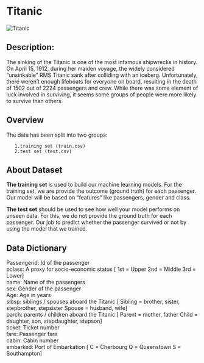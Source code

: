 # Titanic


![Titanic](https://user-images.githubusercontent.com/121724612/216768501-4483aa81-16d8-4740-adf6-c9d316571335.jpg)



## Description:

The sinking of the Titanic is one of the most infamous shipwrecks in history.
On April 15, 1912, during her maiden voyage, the widely considered “unsinkable” RMS Titanic sank after colliding with an iceberg. Unfortunately, there weren’t enough lifeboats for everyone on board, resulting in the death of 1502 out of 2224 passengers and crew.
While there was some element of luck involved in surviving, it seems some groups of people were more likely to survive than others.

## Overview
The data has been split into two groups:

       1.training set (train.csv)
       2.test set (test.csv)

## About Dataset

**The training set** is used to build our machine learning models. For the training set, we are provide the outcome (ground truth) for each passenger. Our model will be based on “features” like passengers, gender and class.

**The test set** should be used to see how well your model performs on unseen data. For this, we do not provide the ground truth for each passenger. Our job to predict whether the passenger survived or not by using the model that we trained.



## Data Dictionary
 
Passengerid: Id of the passenger<br>
pclass: A proxy for socio-economic status [ 1st = Upper   2nd = Middle   3rd = Lower]<br>
name:  Name of the passengers<br>
sex:   Gender of the passenger<br>
Age: 	 Age in years	<br>
sibsp:  siblings / spouses aboard the Titanic [ Sibling = brother, sister, stepbrother, stepsister Spouse = husband, wife]<br>
parch: parents / children aboard the Titanic  [ Parent = mother, father  Child = daughter, son, stepdaughter, stepson]<br>
ticket:	Ticket number	<br>
fare: 	Passenger fare	<br>
cabin:	Cabin number	<br>
embarked:	Port of Embarkation	[ C = Cherbourg Q = Queenstown  S = Southampton]

